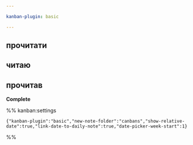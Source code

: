 ```yaml
---

kanban-plugin: basic

---
```


## прочитати



## читаю



## прочитав

**Complete**




%% kanban:settings
```
{"kanban-plugin":"basic","new-note-folder":"canbans","show-relative-date":true,"link-date-to-daily-note":true,"date-picker-week-start":1}
```
%%